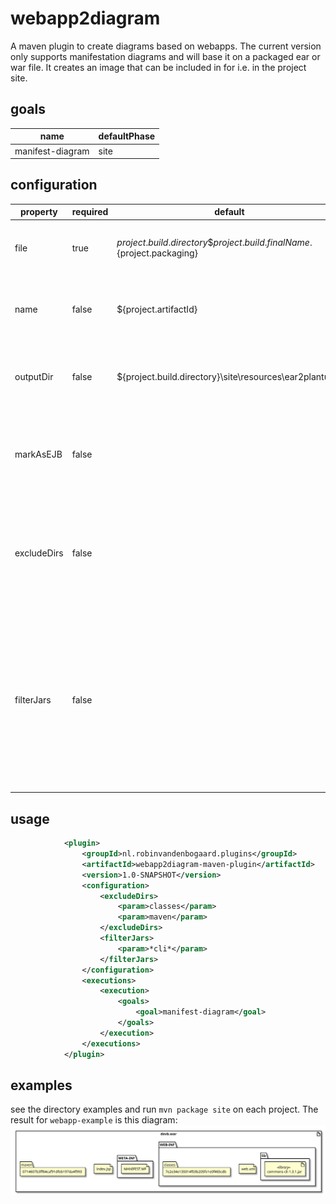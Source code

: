 # webapp2diagram

A maven plugin to create diagrams based on webapps. The current version only supports manifestation diagrams and will base it on a packaged ear or war file.
It creates an image that can be included in for i.e. in the project site.

## goals
name | defaultPhase
--- | ---
manifest-diagram | site

## configuration
property | required | default | description 
--- | --- | --- | ---
file | true | ${project.build.directory}\${project.build.finalName}.${project.packaging} | The file to generate a plantUML manifestation diagram for.
name | false | ${project.artifactId} | The name of the file the generated manifestation diagram will receive.
outputDir | false | ${project.build.directory}\site\resources\ear2plantuml\ | The target directory where the manifestation diagram will be stored.
markAsEJB | false |  | Haven't had time to figure out ejb detection. For now let the users mark jar files as such.
excludeDirs | false |  | Not all folders are interesting to include in the diagram. I.e. classes. List directories here that will not be traversed.
filterJars | false |  | List with wildcard expression (i.e. "commons-*" that will be matched against jar files (without extension). It will be included if the jar file matches one of the wildcard expressions.

## usage
```xml
            <plugin>
                <groupId>nl.robinvandenbogaard.plugins</groupId>
                <artifactId>webapp2diagram-maven-plugin</artifactId>
                <version>1.0-SNAPSHOT</version>
                <configuration>
                    <excludeDirs>
                        <param>classes</param>
                        <param>maven</param>
                    </excludeDirs>
                    <filterJars>
                        <param>*cli*</param>
                    </filterJars>
                </configuration>
                <executions>
                    <execution>
                        <goals>
                            <goal>manifest-diagram</goal>
                        </goals>
                    </execution>
                </executions>
            </plugin>
```

## examples
see the directory examples and run `mvn package site` on each project. The result for `webapp-example` is this diagram:
![alt text](https://github.com/robinvandenbogaard/webapp2diagram/raw/master/docs/webapp2diagram-simple-war-example.svg "Manifestation diagram for webapp-example.")

